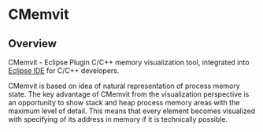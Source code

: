 # CMemvit

## Overview

CMemvit - Eclipse Plugin C/C++ memory visualization tool, integrated into [Eclipse IDE](http://www.eclipse.org/) for C/C++ developers.

CMemvit is based on idea of natural representation of process memory state. The key advantage of CMemvit from the visualization perspective is an opportunity to show stack and heap process memory areas with the maximum level of detail. This means that every element becomes visualized with specifying of its address in memory if it is technically possible.
